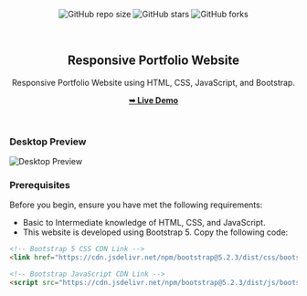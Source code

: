 <div align="center">

  ![GitHub repo size](https://img.shields.io/github/repo-size/jitendra-kumar-22/portfolio-website)
  ![GitHub stars](https://img.shields.io/github/stars/jitendra-kumar-22/portfolio-website?style=social)
  ![GitHub forks](https://img.shields.io/github/forks/jitendra-kumar-22/portfolio-website?style=social)

  <br />

  <h2 align="center">Responsive Portfolio Website</h2>

  Responsive Portfolio Website using HTML, CSS, JavaScript, and Bootstrap.

  <a href="https://jitendra-kumar-22.github.io/portfolio-website/"><strong>➥ Live Demo</strong></a>

</div>

<br />

### Desktop Preview

![Desktop Preview](https://github.com/jitendra-kumar-22/portfolio-website/assets/118673866/0322c419-a173-4aa9-a360-b09bd7bd24aa)

### Prerequisites

Before you begin, ensure you have met the following requirements:

* Basic to Intermediate knowledge of HTML, CSS, and JavaScript.
* This website is developed using Bootstrap 5. Copy the following code:

```html
<!-- Bootstrap 5 CSS CDN Link -->
<link href="https://cdn.jsdelivr.net/npm/bootstrap@5.2.3/dist/css/bootstrap.min.css" rel="stylesheet" integrity="sha384-rbsA2VBKQhggwzxH7pPCaAqO46MgnOM80zW1RWuH61DGLwZJEdK2Kadq2F9CUG65" crossorigin="anonymous" />

<!-- Bootstrap JavaScript CDN Link -->
<script src="https://cdn.jsdelivr.net/npm/bootstrap@5.2.3/dist/js/bootstrap.bundle.min.js" integrity="sha384-kenU1KFdBIe4zVF0s0G1M5b4hcpxyD9F7jL+jjXkk+Q2h455rYXK/7HAuoJl+0I4" crossorigin="anonymous"></script>
